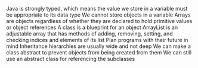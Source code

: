 Java is strongly typed, which means the value we store in a variable must be appropriate to its data type
We cannot store objects in a variable
Arrays are objects regardless of whether they are declared to hold primitive values or object references
A class is a blueprint for an object
ArrayList is an adjustable array that has methods of adding, removing, setting, and checking indices and elements of its list
Plan programs with their future in mind
Inheritance hierarchies are usually wide and not deep
We can make a class abstract to prevent objects from being created from them
We can still use an abstract class for referencing the subclasses
